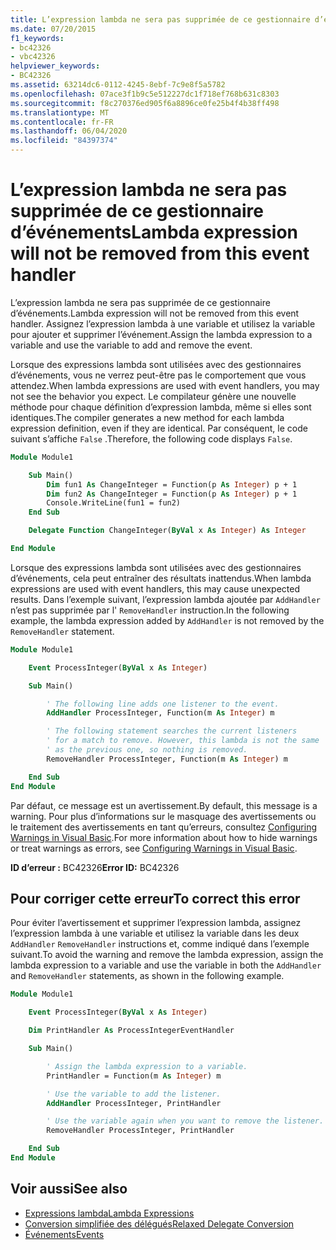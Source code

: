 ```yaml
---
title: L’expression lambda ne sera pas supprimée de ce gestionnaire d’événements
ms.date: 07/20/2015
f1_keywords:
- bc42326
- vbc42326
helpviewer_keywords:
- BC42326
ms.assetid: 63214dc6-0112-4245-8ebf-7c9e8f5a5782
ms.openlocfilehash: 07ace3f1b9c5e512227dc1f718ef768b631c8303
ms.sourcegitcommit: f8c270376ed905f6a8896ce0fe25b4f4b38ff498
ms.translationtype: MT
ms.contentlocale: fr-FR
ms.lasthandoff: 06/04/2020
ms.locfileid: "84397374"
---
```

# <a name="lambda-expression-will-not-be-removed-from-this-event-handler"></a><span data-ttu-id="6de65-102">L’expression lambda ne sera pas supprimée de ce gestionnaire d’événements</span><span class="sxs-lookup"><span data-stu-id="6de65-102">Lambda expression will not be removed from this event handler</span></span>

<span data-ttu-id="6de65-103">L’expression lambda ne sera pas supprimée de ce gestionnaire d’événements.</span><span class="sxs-lookup"><span data-stu-id="6de65-103">Lambda expression will not be removed from this event handler.</span></span> <span data-ttu-id="6de65-104">Assignez l’expression lambda à une variable et utilisez la variable pour ajouter et supprimer l’événement.</span><span class="sxs-lookup"><span data-stu-id="6de65-104">Assign the lambda expression to a variable and use the variable to add and remove the event.</span></span>

<span data-ttu-id="6de65-105">Lorsque des expressions lambda sont utilisées avec des gestionnaires d’événements, vous ne verrez peut-être pas le comportement que vous attendez.</span><span class="sxs-lookup"><span data-stu-id="6de65-105">When lambda expressions are used with event handlers, you may not see the behavior you expect.</span></span> <span data-ttu-id="6de65-106">Le compilateur génère une nouvelle méthode pour chaque définition d’expression lambda, même si elles sont identiques.</span><span class="sxs-lookup"><span data-stu-id="6de65-106">The compiler generates a new method for each lambda expression definition, even if they are identical.</span></span> <span data-ttu-id="6de65-107">Par conséquent, le code suivant s’affiche `False` .</span><span class="sxs-lookup"><span data-stu-id="6de65-107">Therefore, the following code displays `False`.</span></span>

```vb
Module Module1

    Sub Main()
        Dim fun1 As ChangeInteger = Function(p As Integer) p + 1
        Dim fun2 As ChangeInteger = Function(p As Integer) p + 1
        Console.WriteLine(fun1 = fun2)
    End Sub

    Delegate Function ChangeInteger(ByVal x As Integer) As Integer

End Module
```

<span data-ttu-id="6de65-108">Lorsque des expressions lambda sont utilisées avec des gestionnaires d’événements, cela peut entraîner des résultats inattendus.</span><span class="sxs-lookup"><span data-stu-id="6de65-108">When lambda expressions are used with event handlers, this may cause unexpected results.</span></span> <span data-ttu-id="6de65-109">Dans l’exemple suivant, l’expression lambda ajoutée par `AddHandler` n’est pas supprimée par l' `RemoveHandler` instruction.</span><span class="sxs-lookup"><span data-stu-id="6de65-109">In the following example, the lambda expression added by `AddHandler` is not removed by the `RemoveHandler` statement.</span></span>

```vb
Module Module1

    Event ProcessInteger(ByVal x As Integer)

    Sub Main()

        ' The following line adds one listener to the event.
        AddHandler ProcessInteger, Function(m As Integer) m

        ' The following statement searches the current listeners
        ' for a match to remove. However, this lambda is not the same
        ' as the previous one, so nothing is removed.
        RemoveHandler ProcessInteger, Function(m As Integer) m

    End Sub
End Module
```

<span data-ttu-id="6de65-110">Par défaut, ce message est un avertissement.</span><span class="sxs-lookup"><span data-stu-id="6de65-110">By default, this message is a warning.</span></span> <span data-ttu-id="6de65-111">Pour plus d’informations sur le masquage des avertissements ou le traitement des avertissements en tant qu’erreurs, consultez [Configuring Warnings in Visual Basic](/visualstudio/ide/configuring-warnings-in-visual-basic).</span><span class="sxs-lookup"><span data-stu-id="6de65-111">For more information about how to hide warnings or treat warnings as errors, see [Configuring Warnings in Visual Basic](/visualstudio/ide/configuring-warnings-in-visual-basic).</span></span>

<span data-ttu-id="6de65-112">**ID d’erreur :** BC42326</span><span class="sxs-lookup"><span data-stu-id="6de65-112">**Error ID:** BC42326</span></span>

## <a name="to-correct-this-error"></a><span data-ttu-id="6de65-113">Pour corriger cette erreur</span><span class="sxs-lookup"><span data-stu-id="6de65-113">To correct this error</span></span>

<span data-ttu-id="6de65-114">Pour éviter l’avertissement et supprimer l’expression lambda, assignez l’expression lambda à une variable et utilisez la variable dans les deux `AddHandler` `RemoveHandler` instructions et, comme indiqué dans l’exemple suivant.</span><span class="sxs-lookup"><span data-stu-id="6de65-114">To avoid the warning and remove the lambda expression, assign the lambda expression to a variable and use the variable in both the `AddHandler` and `RemoveHandler` statements, as shown in the following example.</span></span>

```vb
Module Module1

    Event ProcessInteger(ByVal x As Integer)

    Dim PrintHandler As ProcessIntegerEventHandler

    Sub Main()

        ' Assign the lambda expression to a variable.
        PrintHandler = Function(m As Integer) m

        ' Use the variable to add the listener.
        AddHandler ProcessInteger, PrintHandler

        ' Use the variable again when you want to remove the listener.
        RemoveHandler ProcessInteger, PrintHandler

    End Sub
End Module
```

## <a name="see-also"></a><span data-ttu-id="6de65-115">Voir aussi</span><span class="sxs-lookup"><span data-stu-id="6de65-115">See also</span></span>

- [<span data-ttu-id="6de65-116">Expressions lambda</span><span class="sxs-lookup"><span data-stu-id="6de65-116">Lambda Expressions</span></span>](../../programming-guide/language-features/procedures/lambda-expressions.md)
- [<span data-ttu-id="6de65-117">Conversion simplifiée des délégués</span><span class="sxs-lookup"><span data-stu-id="6de65-117">Relaxed Delegate Conversion</span></span>](../../programming-guide/language-features/delegates/relaxed-delegate-conversion.md)
- [<span data-ttu-id="6de65-118">Événements</span><span class="sxs-lookup"><span data-stu-id="6de65-118">Events</span></span>](../../programming-guide/language-features/events/index.md)

